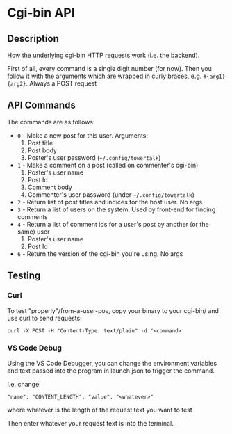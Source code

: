 # Cgi-bin API

## Description

How the underlying cgi-bin HTTP requests work (i.e. the backend).

First of all, every command is a single digit number (for now). Then you follow it with the arguments which are wrapped in curly braces, e.g. `#{arg1}{arg2}`. Always a POST request

## API Commands

The commands are as follows:

- `0` - Make a new post for this user. Arguments:
   1. Post title
   2. Post body
   3. Poster's user password (`~/.config/towertalk`)
- `1` - Make a comment on a post (called on commenter's cgi-bin)
   1. Poster's user name
   2. Post Id
   3. Comment body
   4. Commenter's user password (under `~/.config/towertalk`)
- `2` - Return list of post titles and indices for the host user. No args
- `3` - Return a list of users on the system. Used by front-end for finding comments
- `4` - Return a list of comment ids for a user's post by another (or the same) user
   1. Poster's user name
   2. Post Id
- `6` - Return the version of the cgi-bin you're using. No args

## Testing

### Curl

To test "properly"/from-a-user-pov, copy your binary to your cgi-bin/ and use curl to send requests:

`curl -X POST -H "Content-Type: text/plain" -d "<command>`

### VS Code Debug

Using the VS Code Debugger, you can change the environment variables and text passed into the program in launch.json to trigger the command.

I.e. change:

```
"name": "CONTENT_LENGTH", "value": "<whatever>"
```

where whatever is the length of the request text you want to test

Then enter whatever your request text is into the terminal.
